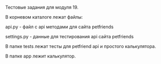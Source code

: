 Тестовые задания для модуля 19.


В корневом каталоге лежат файлы:

  api.py - файл с api методами для сайта petfriends
	
  settings.py - данные для тестирования api сайта petfriends
	
	
В папке tests лежат тесты для petfriend api и простого калькулятора.

В папке app лежит калькулятор.
